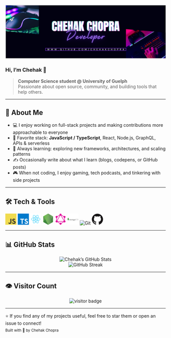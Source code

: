 <!-- Banner / Header Image (optional — add your own banner or illustration) -->
<p align="center">
  <img src="https://raw.githubusercontent.com/chehakchopra/chehakchopra/master/banner.png" alt="Chehak Chopra — Developer & Learner" />
</p>

### Hi, I’m Chehak 👋  
> **Computer Science student @ University of Guelph**  
> Passionate about open source, community, and building tools that help others.

---

## 🧠 About Me

- 💻 I enjoy working on full-stack projects and making contributions more approachable to everyone  
- 🚀 Favorite stack: **JavaScript / TypeScript**, React, Node.js, GraphQL, APIs & serverless  
- 🌱 Always learning: exploring new frameworks, architectures, and scaling patterns  
- ✍️ Occasionally write about what I learn (blogs, codepens, or GitHub posts)  
- 🎮 When not coding, I enjoy gaming, tech podcasts, and tinkering with side projects

---

## 🛠️ Tech & Tools

<p>
  <img alt="JavaScript" width="35px" src="https://raw.githubusercontent.com/github/explore/master/topics/javascript/javascript.png" />
  <img alt="TypeScript" width="35px" src="https://raw.githubusercontent.com/github/explore/master/topics/typescript/typescript.png" />
  <img alt="React" width="35px" src="https://raw.githubusercontent.com/github/explore/master/topics/react/react.png" />
  <img alt="Node.js" width="35px" src="https://raw.githubusercontent.com/github/explore/master/topics/nodejs/nodejs.png" />
  <img alt="GraphQL" width="35px" src="https://raw.githubusercontent.com/github/explore/master/topics/graphql/graphql.png" />
  <img alt="MongoDB" width="35px" src="https://raw.githubusercontent.com/github/explore/master/topics/mongodb/mongodb.png" />
  <img alt="Git" width="35px" src="https://img.icons8.com/color/48/git.png" />
  <img alt="GitHub" width="35px" src="https://raw.githubusercontent.com/github/explore/master/topics/github/github.png" />
</p>

---

## 📊 GitHub Stats

<p align="center">
  <img src="https://github-readme-stats.vercel.app/api?username=chehakchopra&show_icons=true&theme=midnight-purple&hide_border=true" alt="Chehak’s GitHub Stats" />
  <br>
  <img src="https://github-readme-streak-stats.herokuapp.com?user=chehakchopra&theme=midnight-purple&hide_border=true" alt="GitHub Streak" />
</p>

---

## 👁️ Visitor Count

<p align="center">
  <img src="https://visitor-badge.laobi.icu/badge?page_id=chehakchopra.chehakchopra" alt="visitor badge" />
</p>

---

⭐️ If you find any of my projects useful, feel free to star them or open an issue to connect!  
<sub>Built with 💜 by Chehak Chopra</sub>
